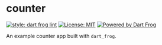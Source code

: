 # counter

[![style: dart frog lint][dart_frog_lint_badge]][dart_frog_lint_link]
[![License: MIT][license_badge]][license_link]
[![Powered by Dart Frog](https://img.shields.io/endpoint?url=https://tinyurl.com/dartfrog-badge)](https://dart-frog.dev)

An example counter app built with `dart_frog`.

[dart_frog_lint_badge]: https://img.shields.io/badge/style-dart_frog_lint-1DF9D2.svg
[dart_frog_lint_link]: https://pub.dev/packages/dart_frog_lint
[license_badge]: https://img.shields.io/badge/license-MIT-blue.svg
[license_link]: https://opensource.org/licenses/MIT
